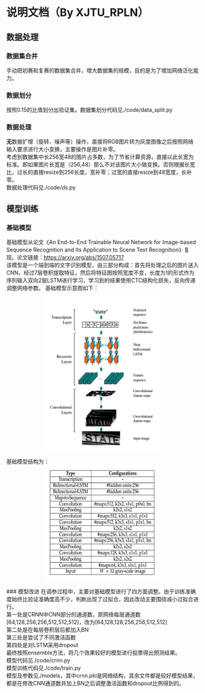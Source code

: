 说明文档（By XJTU_RPLN）
=========
## 数据处理
### 数据集合并
手动把初赛和复赛的数据集合并，增大数据集的规模，目的是为了增加网络泛化能力。
### 数据划分
按照0.15的比值划分出验证集。数据集划分代码见./code/data_split.py
### 数据处理
**无**数据扩增（旋转、噪声等）操作，直接将RGB图片转为灰度图像之后按照网络输入要求进行大小变换，主要操作是图片补零。<br>
考虑到数据集中长256宽48的图片占多数，为了节省计算资源，直接以此长宽为标准。即如果图片长宽是（256,48）那么不对该图片大小做变换。否则根据长宽比，过长的直接resize到256长度，宽补零；过宽的直接resize到48宽度，长补零。<br>
数据处理代码见./code/ds.py
## 模型训练
### 基础模型
基础模型从论文《An End-to-End Trainable Neural Network for Image-based Sequence Recognition and Its Application to Scene Text Recognition》复现。论文链接：https://arxiv.org/abs/1507.05717<br>
该模型是一个端到端的文字识别模型，由三部分构成：首先将处理之后的图片送入CNN，经过7层卷积提取特征，然后将特征图按照宽度不变，长度为1的形式作为序列输入双向2层LSTM进行学习，学习到的结果使用CTC结构化损失，反向传递调整网络参数。
基础模型示意图如下：<br>
<div align=center><img width="300" height="400" src="https://github.com/LiBiying/OCR_XJTU_RPLN/raw/master/网络示意图.JPG"/></div><br>
基础模型结构为：<br>
<div align=center><img width="300" height="300" src="https://github.com/LiBiying/OCR_XJTU_RPLN/raw/master/网络结构.JPG"/></div><br>
### 模型改进
在调参过程中，主要对基础模型进行了四方面调整。由于训练准确度始终比验证准确度高不少，判断出现了过拟合，因此改动主要围绕减小过拟合进行。<br>
第一处是CRNN中CNN部分的通道数，原网络每层通道数[64,128,256,256,512,512,512]，改为[64,128,128,256,256,512,512]<br>
第二处是在每层卷积层后都加入BN<br>
第三处是尝试了不同激活函数<br>
第四处是对LSTM采用dropout<br>
最终按照ensemble方法，将几个效果较好的模型进行投票得出预测结果。<br>
模型代码见./code/crnn.py<br>
模型训练代码见./code/train.py<br>
模型及参数见./models，其中crnn.pkl是网络结构，其余文件都是较好模型结果，都是在修改CNN通道数并加上BN之后调整激活函数和dropout比例得到的。

